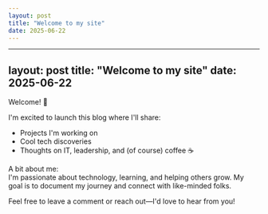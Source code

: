 ```yaml
---
layout: post
title: "Welcome to my site"
date: 2025-06-22
---
```



---

layout: post
title: "Welcome to my site"
date: 2025-06-22
---

Welcome! 👋

I'm excited to launch this blog where I'll share:

- Projects I'm working on
- Cool tech discoveries
- Thoughts on IT, leadership, and (of course) coffee ☕️

A bit about me:  
I'm passionate about technology, learning, and helping others grow. My goal is to document my journey and connect with like-minded folks.

Feel free to leave a comment or reach out—I'd love to hear from you!
